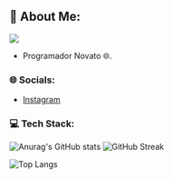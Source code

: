 ## 💫 About Me:
<!-- **Shadow-Captain/Shadow-Captain** is a ✨ _special_ ✨ repository because its `README.md` (this file) appears on your GitHub profile. -->

[![](https://visitcount.itsvg.in/api?id=Shadow-Captain&label=Profile%20Views&color=9&icon=2&pretty=true)](https://visitcount.itsvg.in)
- Programador Novato 🌐.


### 🌐 Socials:
- [Instagram](https://www.instagram.com/sr_shelby02)


### 💻 Tech Stack:
![Anurag's GitHub stats](https://github-readme-stats.vercel.app/api?username=Shadow-Captain&show_icons=true&theme=cobalt)
![GitHub Streak](https://streak-stats.demolab.com?user=Shadow-Captain&theme=prussian&hide_border=true&locale=es&date_format=%5BY%20%5DM%20j)

![Top Langs](https://github-readme-stats.vercel.app/api/top-langs/?username=Shadow-Captain&hide_progress=true&theme=cobalt)
